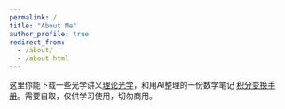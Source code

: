 ```yaml
---
permalink: /
title: "About Me"
author_profile: true
redirect_from: 
  - /about/
  - /about.html
---
```


这里你能下载一些光学讲义[理论光学](../assets/理论光学_CLDeng.pdf)，和用AI整理的一份数学笔记 [积分变换手册](../assets/积分变换手册.pdf)。需要自取，仅供学习使用，切勿商用。
